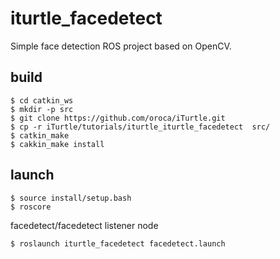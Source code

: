 # iturtle_facedetect

Simple face detection ROS project based on OpenCV.

## build

```
$ cd catkin_ws
$ mkdir -p src
$ git clone https://github.com/oroca/iTurtle.git
$ cp -r iTurtle/tutorials/iturtle_iturtle_facedetect  src/
$ catkin_make
$ cakkin_make install
```

## launch

```
$ source install/setup.bash
$ roscore
```

facedetect/facedetect listener node
```
$ roslaunch iturtle_facedetect facedetect.launch
```
